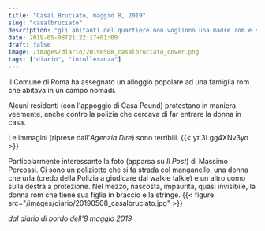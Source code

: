 ```yaml
---
title: "Casal Bruciato, maggio 8, 2019"
slug: "casalbruciato"
description: "gli abitanti del quartiere non vogliono una madre rom e sua figlia"
date: 2019-05-08T21:22:17+01:00
draft: false
image: /images/diario/20190508_casalbruciato_cover.png
tags: ["diario", "intolleranza"]
---
```


Il Comune di Roma ha assegnato un alloggio popolare ad una famiglia rom che abitava in un campo nomadi.

Alcuni residenti (con l'appoggio di Casa Pound) protestano in maniera veemente, anche contro la polizia che cercava di far entrare la donna in casa.

Le immagini (riprese dall'_Agenzia Dire_) sono terribili.
{{< yt 3Lgg4XNv3yo >}}

Particolarmente interessante la foto (apparsa su _Il Post_) di Massimo Percossi. Ci sono un poliziotto che si fa strada col manganello, una donna che urla (credo della Polizia a giudicare dal walkie talkie) e un altro uomo sulla destra a protezione.
Nel mezzo, nascosta, impaurita, quasi invisibile, la donna rom che tiene sua figlia in braccio e la stringe.
{{< figure src="/images/diario/20190508_casalbruciato.jpg" >}}

_dal diario di bordo dell'8 maggio 2019_
